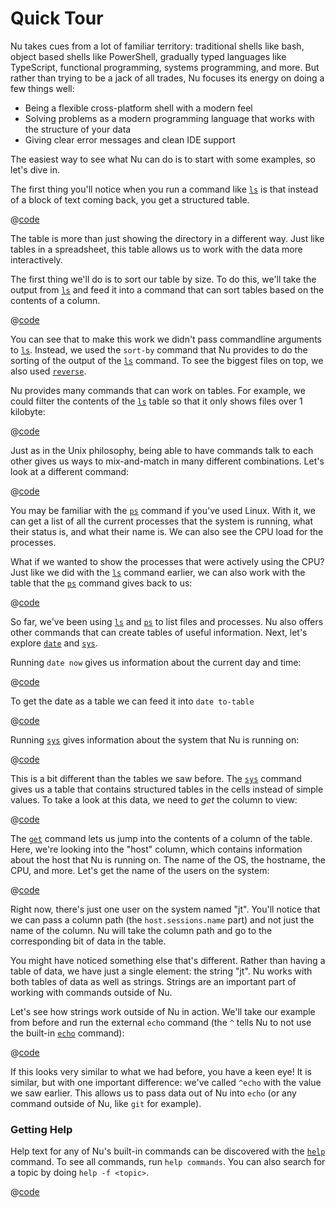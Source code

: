 # Quick Tour

Nu takes cues from a lot of familiar territory: traditional shells like bash, object based shells like PowerShell, gradually typed languages like TypeScript, functional programming, systems programming, and more. But rather than trying to be a jack of all trades, Nu focuses its energy on doing a few things well:

- Being a flexible cross-platform shell with a modern feel
- Solving problems as a modern programming language that works with the structure of your data
- Giving clear error messages and clean IDE support

The easiest way to see what Nu can do is to start with some examples, so let's dive in.

The first thing you'll notice when you run a command like [`ls`](/commands/docs/ls.md) is that instead of a block of text coming back, you get a structured table.

@[code](@snippets/introduction/ls_example.sh)

The table is more than just showing the directory in a different way. Just like tables in a spreadsheet, this table allows us to work with the data more interactively.

The first thing we'll do is to sort our table by size. To do this, we'll take the output from [`ls`](/commands/docs/ls.md) and feed it into a command that can sort tables based on the contents of a column.

@[code](@snippets/introduction/ls_sort_by_reverse_example.sh)

You can see that to make this work we didn't pass commandline arguments to [`ls`](/commands/docs/ls.md). Instead, we used the `sort-by` command that Nu provides to do the sorting of the output of the [`ls`](/commands/docs/ls.md) command. To see the biggest files on top, we also used [`reverse`](/commands/docs/reverse.md).

Nu provides many commands that can work on tables. For example, we could filter the contents of the [`ls`](/commands/docs/ls.md) table so that it only shows files over 1 kilobyte:

@[code](@snippets/introduction/ls_where_example.sh)

Just as in the Unix philosophy, being able to have commands talk to each other gives us ways to mix-and-match in many different combinations. Let's look at a different command:

@[code](@snippets/introduction/ps_example.sh)

You may be familiar with the [`ps`](/commands/docs/ps.md) command if you've used Linux. With it, we can get a list of all the current processes that the system is running, what their status is, and what their name is. We can also see the CPU load for the processes.

What if we wanted to show the processes that were actively using the CPU? Just like we did with the [`ls`](/commands/docs/ls.md) command earlier, we can also work with the table that the [`ps`](/commands/docs/ps.md) command gives back to us:

@[code](@snippets/introduction/ps_where_example.sh)

So far, we've been using [`ls`](/commands/docs/ls.md) and [`ps`](/commands/docs/ps.md) to list files and processes. Nu also offers other commands that can create tables of useful information. Next, let's explore [`date`](/commands/docs/date.md) and [`sys`](/commands/docs/sys.md).

Running `date now` gives us information about the current day and time:

@[code](@snippets/introduction/date_example.sh)

To get the date as a table we can feed it into `date to-table`

@[code](@snippets/introduction/date_table_example.sh)

Running [`sys`](/commands/docs/sys.md) gives information about the system that Nu is running on:

@[code](@snippets/introduction/sys_example.sh)

This is a bit different than the tables we saw before. The [`sys`](/commands/docs/sys.md) command gives us a table that contains structured tables in the cells instead of simple values. To take a look at this data, we need to _get_ the column to view:

@[code](@snippets/introduction/sys_get_example.sh)

The [`get`](/commands/docs/get.md) command lets us jump into the contents of a column of the table. Here, we're looking into the "host" column, which contains information about the host that Nu is running on. The name of the OS, the hostname, the CPU, and more. Let's get the name of the users on the system:

@[code](@snippets/introduction/sys_get_nested_example.sh)

Right now, there's just one user on the system named "jt". You'll notice that we can pass a column path (the `host.sessions.name` part) and not just the name of the column. Nu will take the column path and go to the corresponding bit of data in the table.

You might have noticed something else that's different. Rather than having a table of data, we have just a single element: the string "jt". Nu works with both tables of data as well as strings. Strings are an important part of working with commands outside of Nu.

Let's see how strings work outside of Nu in action. We'll take our example from before and run the external `echo` command (the `^` tells Nu to not use the built-in [`echo`](/commands/docs/echo.md) command):

@[code](@snippets/introduction/sys_get_external_echo_example.sh)

If this looks very similar to what we had before, you have a keen eye! It is similar, but with one important difference: we've called `^echo` with the value we saw earlier. This allows us to pass data out of Nu into `echo` (or any command outside of Nu, like `git` for example).

### Getting Help

Help text for any of Nu's built-in commands can be discovered with the [`help`](/commands/docs/help.md) command. To see all commands, run `help commands`. You can also search for a topic by doing `help -f <topic>`.

@[code](@snippets/introduction/help_example.sh)
